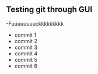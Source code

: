 ## Testing git through GUI
-Fuuuuuuuuckkkkkkkkk

- commit 1
- commit 2
- commit 3
- commit 4
- commit 5
- commit 6
